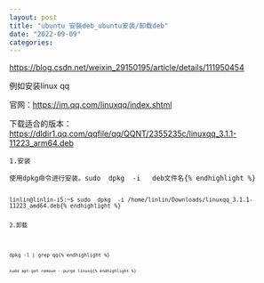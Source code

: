 ```yaml
---
layout: post
title: "ubuntu 安裝deb_ubuntu安装/卸载deb"
date: "2022-09-09"
categories: 
---
```

<p><a href="https://blog.csdn.net/weixin_29150195/article/details/111950454">https://blog.csdn.net/weixin_29150195/article/details/111950454</a></p>

<p>例如安装linux qq</p>

<p>官网：<a href="https://im.qq.com/linuxqq/index.shtml">https://im.qq.com/linuxqq/index.shtml</a></p>

<p>下载适合的版本：<a href="https://dldir1.qq.com/qqfile/qq/QQNT/2355235c/linuxqq_3.1.1-11223_arm64.deb">https://dldir1.qq.com/qqfile/qq/QQNT/2355235c/linuxqq_3.1.1-11223_arm64.deb</a></p>

<p><code>1.安装</code></p>

<pre>
<code>使用dpkg命令进行安装。sudo &nbsp;dpkg &nbsp;-i &nbsp; deb文件名{% endhighlight %}

<pre>
<code>linlin@linlin-i5:~$ sudo&nbsp; dpkg&nbsp; -i /home/linlin/Downloads/linuxqq_3.1.1-11223_amd64.deb{% endhighlight %}

<p>2.卸载</p>

<pre>
<code>dpkg -l | grep qq{% endhighlight %}

<pre>
<code>sudo apt-get remove --purge linuxq{% endhighlight %}

